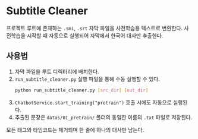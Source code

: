# Subtitle Cleaner

프로젝트 루트에 존재하는 `.smi`, `.srt` 자막 파일을 사전학습용 텍스트로 변환한다.
사전학습을 시작할 때 자동으로 실행되어 자막에서 한국어 대사만 추출한다.

## 사용법
1. 자막 파일을 루트 디렉터리에 배치한다.
2. `run_subtitle_cleaner.py` 실행 파일을 통해 수동 실행할 수 있다.
   ```bash
   python run_subtitle_cleaner.py [src_dir] [out_dir]
   ```
3. `ChatbotService.start_training("pretrain")` 호출 시에도 자동으로 실행된다.
4. 추출된 문장은 `datas/01_pretrain/` 폴더의 동일한 이름의 `.txt` 파일로 저장된다.

모든 태그와 타임코드는 제거되며 한 줄에 하나의 대사만 남는다.
